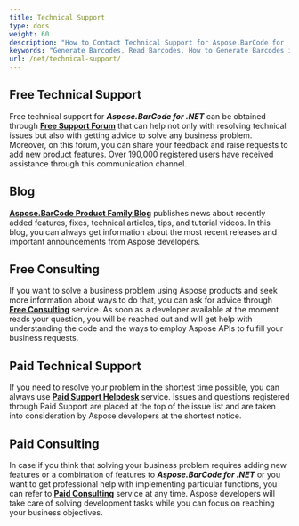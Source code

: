 ```yaml
---
title: Technical Support
type: docs
weight: 60
description: "How to Contact Technical Support for Aspose.BarCode for .NET"
keywords: "Generate Barcodes, Read Barcodes, How to Generate Barcodes in C# .NET, Technical Support for Aspose.BarCode, Aspose.Barcode Forum, C#"
url: /net/technical-support/
---
```

## **Free Technical Support**
Free technical support for ***Aspose.BarCode for .NET*** can be obtained through [**Free Support Forum**](https://forum.aspose.com/c/barcode/13) that can help not only with resolving technical issues but also with getting advice to solve any business problem. Moreover, on this forum, you can share your feedback and raise requests to add new product features. Over 190,000 registered users have received assistance through this communication channel.

## **Blog**
[**Aspose.BarCode Product Family Blog**](https://blog.aspose.com/category/barcode/) publishes news about recently added features, fixes, technical articles, tips, and tutorial videos. In this blog, you can always get information about the most recent releases and important announcements from Aspose developers.

## **Free Consulting**
If you want to solve a business problem using Aspose products and seek more information about ways to do that, you can ask for advice through [**Free Consulting**](https://aspose-free-consulting.github.io/) service. As soon as a developer available at the moment reads your question, you will be reached out and will get help with understanding the code and the ways to employ Aspose APIs to fulfill your business requests.

## **Paid Technical Support**
If you need to resolve your problem in the shortest time possible, you can always use [**Paid Support Helpdesk**](https://helpdesk.aspose.com/) service. Issues and questions registered through Paid Support are placed at the top of the issue list and are taken into consideration by Aspose developers at the shortest notice.

## **Paid Consulting**
In case if you think that solving your business problem requires adding new features or a combination of features to ***Aspose.BarCode for .NET*** or you want to get professional help with implementing particular functions, you can refer to [**Paid Consulting**](https://consulting.aspose.com/) service at any time. Aspose developers will take care of solving development tasks while you can focus on reaching your business objectives.


